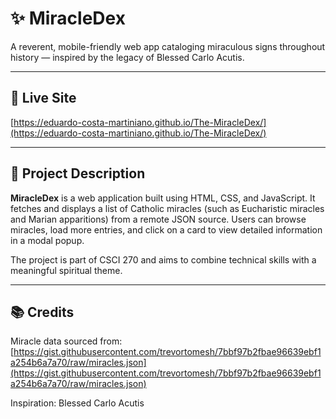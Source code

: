 # ✨ MiracleDex

A reverent, mobile-friendly web app cataloging miraculous signs throughout history — inspired by the legacy of Blessed Carlo Acutis.

---

## 🔗 Live Site

[https://eduardo-costa-martiniano.github.io/The-MiracleDex/](https://eduardo-costa-martiniano.github.io/The-MiracleDex/)

---

## 📖 Project Description

**MiracleDex** is a web application built using HTML, CSS, and JavaScript. It fetches and displays a list of Catholic miracles (such as Eucharistic miracles and Marian apparitions) from a remote JSON source. Users can browse miracles, load more entries, and click on a card to view detailed information in a modal popup.

The project is part of CSCI 270 and aims to combine technical skills with a meaningful spiritual theme.

---

## 📚 Credits

Miracle data sourced from:  
[https://gist.githubusercontent.com/trevortomesh/7bbf97b2fbae96639ebf1a254b6a7a70/raw/miracles.json](https://gist.githubusercontent.com/trevortomesh/7bbf97b2fbae96639ebf1a254b6a7a70/raw/miracles.json)

Inspiration: Blessed Carlo Acutis  
